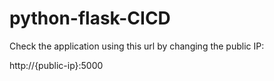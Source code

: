 # python-flask-CICD

Check the application using this url by changing the public IP:

http://{public-ip}:5000
